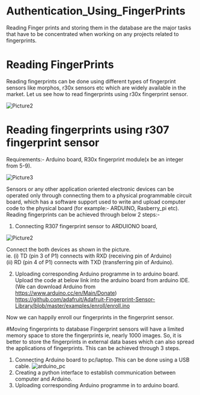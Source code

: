 # Authentication_Using_FingerPrints
Reading Finger prints and storing them in the database 
are the major tasks that have to be concentrated when working on any projects related to fingerprints.


# Reading FingerPrints
Reading fingerprints can be done using different types of fingerprint sensors like morphos, r30x sensors etc which are widely available in the market.
Let us see how to read fingerprints using r30x fingerprint sensor.

![Picture2](https://user-images.githubusercontent.com/29407642/59752575-22561400-92a0-11e9-8194-da80d499a726.jpg)

# Reading fingerprints using r307 fingerprint sensor
Requirements:- Arduino board, R30x fingerprint module(x be an integer from 5-9).

![Picture3](https://user-images.githubusercontent.com/29407642/59752834-8e387c80-92a0-11e9-87fb-6aca39586050.jpg)

Sensors or any other application oriented electronic devices can be operated only through connecting them to a physical programmable circuit board, which has a software support used to write and upload computer code to the physical board (for example:- ARDUINO, Rasberry_pi etc).
Reading fingerprints can be achieved through below 2 steps:-
1. Connecting R307 fingerprint sensor to ARDUIONO board,
   
![Picture2](https://user-images.githubusercontent.com/29407642/59752399-ce4b2f80-929f-11e9-9f5d-92791d551938.jpg)

Connect the both devices as shown in the picture.                                                                                         
   ie. (i) TD (pin 3 of P1) connects with RXD (receiving pin of Arduino)                                                                   
       (ii) RD (pin 4 of P1) connects with TXD (transferring pin of Arduino).
       
2. Uploading corresponding Arduino programme in to arduino board.                                                                           
   Upload the code at below link into the arduino board from arduino IDE.(We can download Arduino from https://www.arduino.cc/en/Main/Donate)                                                                
   https://github.com/adafruit/Adafruit-Fingerprint-Sensor-Library/blob/master/examples/enroll/enroll.ino
   
Now we can happily enroll our fingerprints in the fingerprint sensor.

#Moving fingerprints to database
Fingerprint sensors will have a limited memory space to store the fingerprints ie, nearly 1000 images. So, it is better to store the fingerprints in external data bases which can also spread the applications of fingerprints.
This can be achieved through 3 steps.
1. Connecting Arduino board to pc/laptop.                                                                                                  This can be done using a USB cable.
   ![arduino_pc](https://user-images.githubusercontent.com/29407642/59757328-26d2fa80-92a9-11e9-89dd-c925ce26f344.jpg)
2. Creating a python interface to establish communication between computer and Arduino.
3. Uploading corresponding Arduino programme in to arduino board.





 
